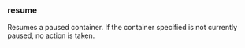 ### resume

Resumes a paused container. If the container specified is not currently paused, no action is taken.